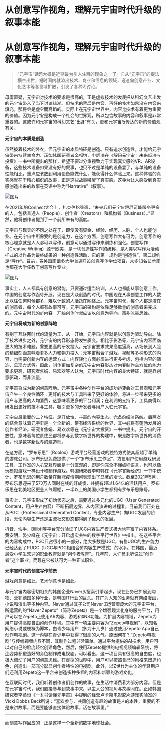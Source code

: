 # 从创意写作视角，理解元宇宙时代升级的叙事本能


# 从创意写作视角，理解元宇宙时代升级的叙事本能

>  “元宇宙”话题大概是近期最为引人注目的现象之一了。自从“元宇宙”的提法横空出世，短时间内就溢出技术、商业和信息的领域，迅速向创意产业、文化艺术等各领域扩散，引发了各种大讨论。

毋庸置疑，元宇宙对技术的要求是很高的，正是虚拟技术的发展把从科幻文艺出发的元宇宙带入了当下讨论热潮。但技术的背后是内容，再好的技术如果没有内容来填充，那将会是虚空而高蹈的。实际上在元宇宙世界中，内容比技术有着更为重要的价值。因为元宇宙是构成一个社会的世界观，所以包含故事的内容和叙事是非常重要的。这或许和元宇宙的科幻文艺“出身”有关，更和元宇宙所传达的新的价值观有关。

**元宇宙的本质是创造**

虽然披着技术的外衣，但元宇宙的本质特征是创造。只有追求创造性，才能给元宇宙带来持续生命力。正如韩国研究者金相均、申炳浩在《解码元宇宙：未来经济与投资》一书中所提出的那样，希望不要过分重视致力于实现真实感的VR、AR设备，这些技术设备如果没有好的叙事，也只不过是单纯的设备罢了，与单纯的设备性能相比，重点应该放到利用设备能做什么，能获得什么体验上来。这种体验的真实感就在于精心编织的故事，正是这些故事唤醒了真实感。这种为让人感受到真实感创造出来的故事在英语中称为“Narrative”（叙事）。

![图片](https://mmbiz.qpic.cn/sz_mmbiz_jpg/SY3KaiaicVHw5sd0ZHb42LFcn0tWxqG5JK9cGXbiaicTVWSgWicdr9W87ATXaGszmG4ovpJia4dzhAXJEHBmE5qDibXIQ/640?wx_fmt=jpeg&wxfrom=5&wx_lazy=1&wx_co=1)



在2021年的Connect大会上，扎克伯格强调，“未来我们元宇宙将尽可能服务更多的人，包括普通人（People）、创作者（Creators）和机构者（Business）。”显然，他将创作者提到了一个前所未有的高度。

元宇宙与现实的不同之处在于，即使没有资金、经验、经历、人脉，个人也能创业。在元宇宙中所需要的是创造力，在这个方面，创意写作大有可为。创意写作的核心理念就是人人都可以写作，创意可以通过写作来训练和强化。创意写作（Creative Writing）源于欧美，是一切创造性写作的统称，是人类以写作为活动样式的以作品为最终成果的一种创造性活动，它的第一规约是“创造性”，第二规约是“写作”。目前，英美国家很多大学普遍开设创意写作学位项目，众多知名艺术家也都在大学任教于创意写作专业。

![图片](https://mmbiz.qpic.cn/sz_mmbiz_jpg/SY3KaiaicVHw5sd0ZHb42LFcn0tWxqG5JKDOD5ymBVicPaicnyDhsDibHy1sQhtpvhV1JlTUxrTpgHSl0fXqZAxfUHg/640?wx_fmt=jpeg&wxfrom=5&wx_lazy=1&wx_co=1)



事实上，人人都具有创意的潜能，只要通过适当培训，人人也都能从事创意工作。中国的创意写作亟待开展。现在是大众创造的时代。中国现在从事创意工作的人数比以往任何时候都多，难以计数的人活跃在网络上。元宇宙时代，每个人都是潜在的创意者，每个人都有故事可写。元宇宙的架构是依靠足够数量的创意者来完成的。元宇宙时代的新内容一开始创作时就应该以创意为导向，而非流量思维。

**元宇宙将成为新的创意阵地**

有别于互联网时代的流量为王，从一开始，元宇宙内容就是以创意为驱动导向。除了技术进步之外，元宇宙的内容形态将发生质变。相比于影游等，元宇宙内容面临更大的技术难题，需要更高的研发投入。元宇宙要求效果高度逼真，从场景到人脸的精细刻画意味着更多人力和物力投入；元宇宙融合了游戏、视频等多种形式的内容，也需要创新内容的运营方式；内容转化方面必须进行更多考虑，包括内容的筛选、呈现方式等。因此，制作更加复杂的元宇宙内容形态对内容制作全方位的能力要求更高，研究者焦娟、易欢欢等人认为，元宇宙时代内容的最大特征，就是靠创意驱动，而非流量。

元宇宙将成为新的创意阵地。元宇宙中各种创作平台的成功运转会对工具商和元宇宙产生一个良性循环：更好的技术与工具带来了更好的体验，将进一步带来更多的用户与更高的人均消费，这意味着更多的平台利润；在利润的支持下，工具商得以研发出更好的技术与工具，吸引更多的开发者与用户入驻元宇宙。

元宇宙最重要的三个特征，是开放性、丰富的内容生态、完备的经济系统。后两者的结合意味着元宇宙是一个全新的、带有经济系统的世界，其中必将有蓬勃发展的创作者经济。研究者焦娟、易欢欢等在《元宇宙大投资》一书中提出，元宇宙的开放性，意味着每位原住民都将参与到数字新世界的构建中，既是数字新世界的消费者，也是数字新世界的建造师。

在这方面，“罗布乐思”（Roblox）游戏平台经营游戏的独特方式使其超越了单纯的游戏公司。罗布乐思免费提供了一个“罗布乐思工作室”，方便用户使用游戏研发工具，工作室的人机交互界面是十分直观的，即是你完全不懂编程语言，也可以像玩模拟游戏一样设计和制作游戏。韩国研究者李时韩在《元宇宙新经济》一书中统计，罗布乐思的用户数量在新冠疫情期间表现出了显著的增长。截至2021年5月，罗布乐思迎来了570万人同时在线的好成绩，并拥有超过1.64亿的活跃用户。罗布乐思在北美地区更是人气爆棚，一半以上的美国小学生都拥有罗布乐思账号。

事实上，元宇宙形成了初始状态之后，需要通过多元化的UGC（User Generated Content，用户生产内容）不断拓展边界。从内容演进的过程看，目前我们正处在从PGC（Professional Generalted Content，专业内容生产）向UGC发展的阶段，无论内容生产还是主流社交形态都得到了极大的发展。

抖音、快手、Bilibili等平台充分验证了UGC内容生产模式极大地丰富了内容体系。黄安明、晏少峰在《元宇宙：开启虚实共生的数字平行世界》中指出，在这些平台的内容构成中，PGC只占很小的一部分，绝大多数是UGC，有些UGC的生产能力已经达到了PUGC（UGC与PGC相结合的内容生产模式）的水平。在韩国，最近最受小学生欢迎的职业教育就是“创作者教育”。几年前，人们尚未听说过“创作者”这个职业，而现在它被认可为一种正式职业。

**元宇宙时代的创意写作前景**

游戏创意是如此，艺术创意也是如此。

与元宇宙内容密切相关的韩国企业Naver从搜索引擎起步，现在业务已扩展到购物、营销德国多种行业，是韩国IT行业的巨头。其广为人知的业务就有网络漫画，小说和演出等多种内容。Naver通过其子公司Naver Z运营着庞大的元宇宙平台，所运营的的“Naver Zepeto”（简称Zepeto）是一个增强现实化身的服务平台，用户可以在Zepeto上使用AR内容、游戏和SNS功能。为扩展内容领域，Zepeto为用户提供高度自由的创作环境。其中有一项主要内容为“Zepeto电视剧”，以知名网络小说或梗概为脚本，由青少年用户（多为十几岁）通过使用Zepeto App自己创作电视剧。这一内容在青少年中获得了很高的人气。原因何在？“Zepeto电视剧”与传统视频内容不同，其制作过程非常简单。通过平台提供的AI技术，用户可以对自己的脸庞轻松创建角色，然后，使用Zepeto提供的电视视频编辑系统，将连姿势都塑造好的角色制作成电视剧。可以看出，这一项目具有很高的自由度，也极大调动了用户的创意思维。在虚拟的世界中，用户可以按照自己的风格来塑造角色，创造出一部充分彰显创作者特性的电视剧。此外，以Z世代为主体的年轻用户们还利用Zepeto这一平台来创造多种多样的内容和新颖的游戏文化。

在互联网时代，我们听着创作者们创作的故事，在生活中消费着大部分内容。但是在元宇宙时代，我们直接参与到故事中来，以主人公的视角与故事同在。正如韩国研究者李丞恒《一本书读懂元宇宙》中提到的经营卢卡斯电影胶片游戏实验室的Vicki Dobbs Beck所说：“喜欢参与、共同创造有趣的故事是人的本性，重要的不是来讲故事，而是要能够直接体验故事，活在故事里。”

---

而创意写作回应的，正是这样一个全新的数字地球社会。
